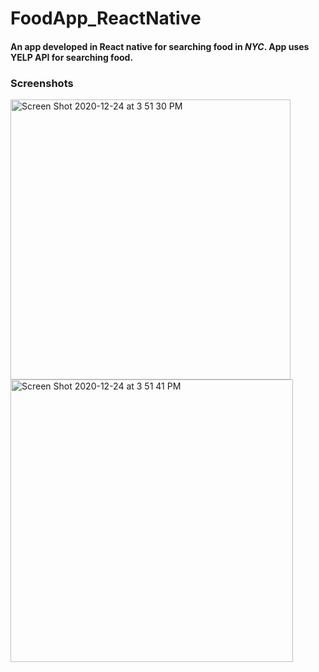 # FoodApp_ReactNative

#### An app developed in React native for searching food in *NYC*. App uses YELP API for searching food.


### Screenshots

<img width="448" alt="Screen Shot 2020-12-24 at 3 51 30 PM" src="https://user-images.githubusercontent.com/2304583/103092549-41a1d000-4600-11eb-94de-9fc91c6dac08.png">


<img width="452" alt="Screen Shot 2020-12-24 at 3 51 41 PM" src="https://user-images.githubusercontent.com/2304583/103092540-3c448580-4600-11eb-902d-0ac971b3b741.png">


